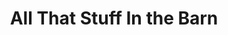 ---
title: "All That Stuff In the Barn"
url: /midway/all-that-stuff-in-the-barn/
shop: Dorfladen
---